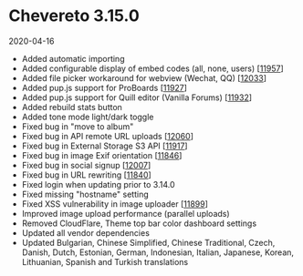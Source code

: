 # Chevereto 3.15.0

2020-04-16

- Added automatic importing
- Added configurable display of embed codes (all, none, users) [[11957](https://chevereto.com/community/threads/11957/)]
- Added file picker workaround for webview (Wechat, QQ) [[12033](https://chevereto.com/community/threads/12033/)]
- Added pup.js support for ProBoards [[11927](https://chevereto.com/community/threads/11927/)]
- Added pup.js support for Quill editor (Vanilla Forums) [[11932](https://chevereto.com/community/threads/11932/)]
- Added rebuild stats button
- Added tone mode light/dark toggle
- Fixed bug in "move to album"
- Fixed bug in API remote URL uploads [[12060](https://chevereto.com/community/threads/12060/)]
- Fixed bug in External Storage S3 API [[11917](https://chevereto.com/community/threads/11917/)]
- Fixed bug in image Exif orientation [[11846](https://chevereto.com/community/threads/11846/)]
- Fixed bug in social signup [[12007](https://chevereto.com/community/threads/12007/)]
- Fixed bug in URL rewriting [[11840](https://chevereto.com/community/threads/11840/)]
- Fixed login when updating prior to 3.14.0
- Fixed missing "hostname" setting
- Fixed XSS vulnerability in image uploader [[11899](https://chevereto.com/community/threads/11899/)]
- Improved image upload performance (parallel uploads)
- Removed CloudFlare, Theme top bar color dashboard settings
- Updated all vendor dependencies
- Updated Bulgarian, Chinese Simplified, Chinese Traditional, Czech, Danish, Dutch, Estonian, German, Indonesian, Italian, Japanese, Korean, Lithuanian, Spanish and Turkish translations
